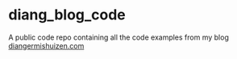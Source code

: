# diang_blog_code
A public code repo containing all the code examples from my blog [diangermishuizen.com](https://diangermishuizen.com/)
